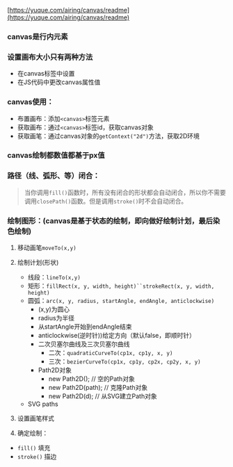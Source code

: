 [https://yuque.com/airing/canvas/readme](https://yuque.com/airing/canvas/readme)

### canvas是行内元素

### 设置画布大小只有两种方法
+ 在canvas标签中设置
+ 在JS代码中更改canvas属性值

### canvas使用：
+ 布置画布：添加`<canvas>`标签元素
+ 获取画布：通过`<canvas>`标签id，获取canvas对象
+ 获取画笔：通过canvas对象的`getContext("2d")`方法，获取2D环境

### canvas绘制都数值都基于px值

### 路径（线、弧形、等）闭合：
> 当你调用`fill()`函数时，所有没有闭合的形状都会自动闭合，所以你不需要调用`closePath()`函数。但是调用`stroke()`时不会自动闭合。

### 绘制图形：(canvas是基于状态的绘制，即向做好绘制计划，最后染色绘制)
1. 移动画笔`moveTo(x,y)`
2. 绘制计划(形状)
   + 线段：`lineTo(x,y)`
   + 矩形：`fillRect(x, y, width, height)``strokeRect(x, y, width, height)`
   + 圆弧：`arc(x, y, radius, startAngle, endAngle, anticlockwise)`
     + (x,y)为圆心
     + radius为半径
     + 从startAngle开始到endAngle结束
     + anticlockwise(逆时针))给定方向（默认false，即顺时针）
     + 二次贝塞尔曲线及三次贝塞尔曲线
       + 二次：`quadraticCurveTo(cp1x, cp1y, x, y)`
       + 三次：`bezierCurveTo(cp1x, cp1y, cp2x, cp2y, x, y)`
     + Path2D对象
        + new Path2D();     // 空的Path对象
        + new Path2D(path); // 克隆Path对象
        + new Path2D(d);    // 从SVG建立Path对象
   + SVG paths

3. 设置画笔样式
4. 确定绘制：
+ `fill()` 填充
+ `stroke()` 描边
